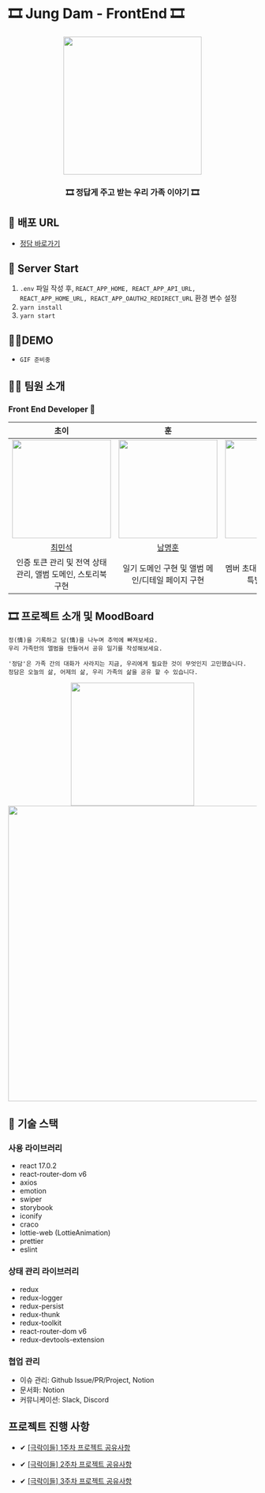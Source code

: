 
# 🎞 Jung Dam  - FrontEnd 🎞

<div align="center">   
    <img src="https://user-images.githubusercontent.com/60251579/146893113-3e627c4a-f80e-4d14-903e-845f20d45305.png" width="280px"/>
    <h3>🎞 정답게 주고 받는 우리 가족 이야기 🎞</h3>
</div>

## 📌 배포 URL
- [정담 바로가기](https://www.jungdam.tk)

## 🚆 Server Start
1. `.env` 파일 작성 후, `REACT_APP_HOME, REACT_APP_API_URL, REACT_APP_HOME_URL, REACT_APP_OAUTH2_REDIRECT_URL` 환경 변수 설정 
2. `yarn install`
3. `yarn start`

## 👩‍💻DEMO
- `GIF 준비중`

## 🧑‍💻 팀원 소개

### Front End Developer 🙋

|                                     초이                                      |                                      훈                                       |                                     빙글                                      |
| :---------------------------------------------------------------------------: | :---------------------------------------------------------------------------: | :---------------------------------------------------------------------------: |
| <img src="https://avatars.githubusercontent.com/u/60251579?v=4" width="200"/> | <img src="https://avatars.githubusercontent.com/u/57757719?v=4" width="200"/> | <img src="https://avatars.githubusercontent.com/u/71081893?v=4" width="200"/> |
|                      [최민석](https://github.com/minsgy)                      |                  [남명훈](https://github.com/MyeonghoonNam)                   |                      [이소진](https://github.com/krungy)                      |
|                     인증 토큰 관리 및 전역 상태 관리, 앨범 도메인, 스토리북 구현                      |       일기 도메인 구현 및 앨범 메인/디테일 페이지 구현  |         멤버 초대/관리 도메인 구현 및 특별한 순간 구현                |


## 🎞 프로젝트 소개 및 MoodBoard

```
정(情)을 기록하고 담(情)을 나누며 추억에 빠져보세요.
우리 가족만의 앨범을 만들어서 공유 일기를 작성해보세요.

'정담'은 가족 간의 대화가 사라지는 지금, 우리에게 필요한 것이 무엇인지 고민했습니다.
정담은 오늘의 삶, 어제의 삶, 우리 가족의 삶을 공유 할 수 있습니다.
```
<div align='center'>
    <span>
    <img src="https://user-images.githubusercontent.com/60251579/145420445-7d479daa-6412-46ac-9b00-bdd852ec0318.gif" width="250"/>
    </span>
    <span>
    <img src="https://user-images.githubusercontent.com/60251579/146899319-2c840945-35c5-4b63-95d3-259e81381435.png" width="600"/>
    </span>
</div>


## 🔨 기술 스택

### 사용 라이브러리

- react 17.0.2
- react-router-dom v6
- axios
- emotion
- swiper
- storybook
- iconify
- craco
- lottie-web (LottieAnimation)
- prettier
- eslint


### 상태 관리 라이브러리
- redux
- redux-logger
- redux-persist
- redux-thunk
- redux-toolkit
- react-router-dom v6
- redux-devtools-extension

### 협업 관리
- 이슈 관리: Github Issue/PR/Project, Notion
- 문서화: Notion
- 커뮤니케이션: Slack, Discord

## 프로젝트 진행 사항

- ✔ [[극락이들] 1주차 프로젝트 공유사항](https://www.notion.so/1-26887b0b74d749b388454b91a7e1c48c)

- ✔ [[극락이들] 2주차 프로젝트 공유사항](https://www.notion.so/2-83899a046b004f9aaef1c94d43f8fa77)

- ✔ [[극락이들] 3주차 프로젝트 공유사항](https://www.notion.so/3-16fb65f0756146b2adad3698d6771550)
